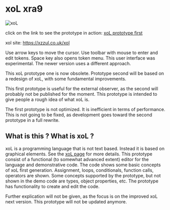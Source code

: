 # xoL xra9

![xoL](http://xzzulz.github.io/xoL/img/xol01.svg)

click on the link to see the prototype in action:
[xoL prototype first](http://xzzulz.github.io/xra9/)

xol site: https://xzzul.co.uk/xol

Use arrow keys to move the cursor. Use toolbar with mouse to enter and edit tokens. Space key also opens token menu.
This user interface was experimental. The newer version uses a different approach.

This xoL prototype one is now obsolete. Prototype second will be based on a redesign of xoL, with some fundamental improvements.

This first prototype is useful for the external observer, as the second will probably not be published for the moment. This prototype is intended to give people a rough idea of what xoL is.

The first prototype is not optimized. It is inefficient in terms of performance. This is not going to be fixed, as development goes toward the second prototype in a full rewrite.

## What is this ? What is xoL ?

xoL is a programming language that is not text based. Instead it is based on graphical elements. See the [xoL page](http://xzzulz.github.io/xoL/) for more details. This prototype consist of a functional (to somewhat advanced extent) editor for the language and demonstrative code. The code shows some basic concepts of xoL first generation. Assignment, loops, conditionals, function calls, operators are shown. Some concepts supported by the prototype, but not shown in the demo code are types, object properties, etc. The prototype has functionality to create and edit the code.

Further explication will not be given, as the focus is on the improved xoL next version. This prototype will not be updated anymore.
